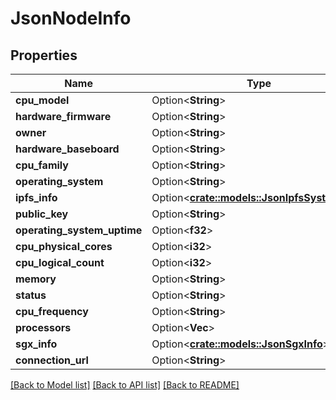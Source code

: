 # JsonNodeInfo

## Properties

Name | Type | Description | Notes
------------ | ------------- | ------------- | -------------
**cpu_model** | Option<**String**> |  | [optional]
**hardware_firmware** | Option<**String**> |  | [optional]
**owner** | Option<**String**> |  | [optional]
**hardware_baseboard** | Option<**String**> |  | [optional]
**cpu_family** | Option<**String**> |  | [optional]
**operating_system** | Option<**String**> |  | [optional]
**ipfs_info** | Option<[**crate::models::JsonIpfsSystemInfo**](json_IPFSSystemInfo.md)> |  | [optional]
**public_key** | Option<**String**> |  | [optional]
**operating_system_uptime** | Option<**f32**> |  | [optional]
**cpu_physical_cores** | Option<**i32**> |  | [optional]
**cpu_logical_count** | Option<**i32**> |  | [optional]
**memory** | Option<**String**> |  | [optional]
**status** | Option<**String**> |  | [optional]
**cpu_frequency** | Option<**String**> |  | [optional]
**processors** | Option<**Vec<String>**> |  | [optional]
**sgx_info** | Option<[**crate::models::JsonSgxInfo**](json_SGXInfo.md)> |  | [optional]
**connection_url** | Option<**String**> |  | [optional]

[[Back to Model list]](../README.md#documentation-for-models) [[Back to API list]](../README.md#documentation-for-api-endpoints) [[Back to README]](../README.md)


